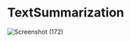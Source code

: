 # TextSummarization
![Screenshot (172)](https://github.com/Arnav-Satija/TextSummarization/assets/70794929/8adb4e55-64d1-4757-aad7-86a28fe4ba06)
